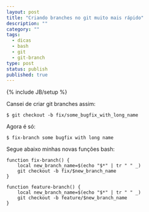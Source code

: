 ```yaml
---
layout: post
title: "Criando branches no git muito mais rápido"
description: ""
category: ""
tags: 
  - dicas
  - bash
  - git
  - git-branch
type: post
status: publish
published: true
---
```

{% include JB/setup %}

Cansei de criar git branches assim:

`$ git checkout -b fix/some_bugfix_with_long_name`

Agora é só:

`$ fix-branch some bugfix with long name`

Segue abaixo minhas novas funções bash:

    function fix-branch() {
        local new_branch_name=$(echo "$*" | tr " " _)
        git checkout -b fix/$new_branch_name
    }

    function feature-branch() {
        local new_branch_name=$(echo "$*" | tr " " _)
        git checkout -b feature/$new_branch_name
    }
